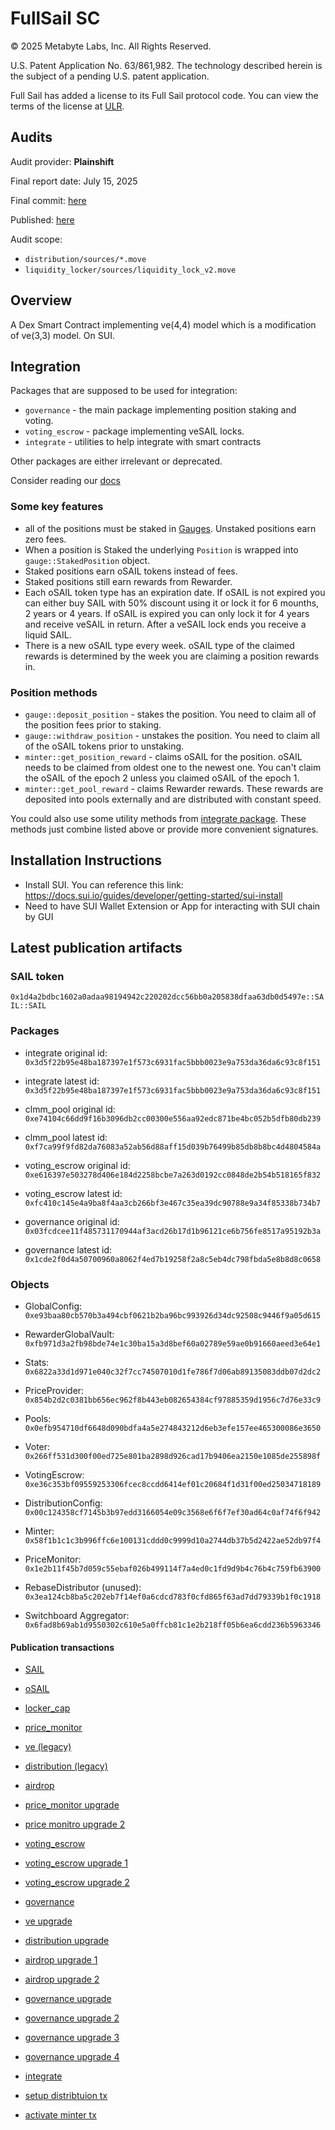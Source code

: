 # FullSail SC

© 2025 Metabyte Labs, Inc. All Rights Reserved.

U.S. Patent Application No. 63/861,982. The technology described herein is the subject of a pending U.S. patent application.

Full Sail has added a license to its Full Sail protocol code. You can view the terms of the license at [ULR](LICENSE/250825_Metabyte_Negotiated_Services_Agreement21634227_2_002.docx).

## Audits

Audit provider: **Plainshift**

Final report date: July 15, 2025

Final commit: [here](https://github.com/LFBuild/FullSail-SC/commit/4dc036a9a04c31fb689682821572c21916b50c7a)

Published: [here](/Plainshift%20Full%20Sail%20Final.pdf)

Audit scope:

- `distribution/sources/*.move`
- `liquidity_locker/sources/liquidity_lock_v2.move`

## Overview

A Dex Smart Contract implementing ve(4,4) model which is a modification of ve(3,3) model. On SUI.

## Integration

Packages that are supposed to be used for integration:

- `governance` - the main package implementing position staking and voting.
- `voting_escrow` - package implementing veSAIL locks.
- `integrate` - utilities to help integrate with smart contracts

Other packages are either irrelevant or deprecated.

Consider reading our [docs](https://docs.fullsail.finance/)

### Some key features

- all of the positions must be staked in [Gauges](governance/sources/gauge.move). Unstaked positions earn zero fees.
- When a position is Staked the underlying `Position` is wrapped into `gauge::StakedPosition` object.
- Staked positions earn oSAIL tokens instead of fees.
- Staked positions still earn rewards from Rewarder.
- Each oSAIL token type has an expiration date. If oSAIL is not expired you can either buy SAIL with 50% discount using it or lock it for 6 mounths, 2 years or 4 years. If oSAIL is expired you can only lock it for 4 years and receive veSAIL in return. After a veSAIL lock ends you receive a liquid SAIL.
- There is a new oSAIL type every week. oSAIL type of the claimed rewards is determined by the week you are claiming a position rewards in.

### Position methods

- `gauge::deposit_position` - stakes the position. You need to claim all of the position fees prior to staking.
- `gauge::withdraw_position` - unstakes the position. You need to claim all of the oSAIL tokens prior to unstaking.
- `minter::get_position_reward` - claims oSAIL for the position. oSAIL needs to be claimed from oldest one to the newest one. You can't claim the oSAIL of the epoch 2 unless you claimed oSAIL of the epoch 1.
- `minter::get_pool_reward` - claims Rewarder rewards. These rewards are deposited into pools externally and are distributed with constant speed.

You could also use some utility methods from [integrate package](integrate/sources/staked_position_script.move). These methods just combine listed above or provide more convenient signatures.

## Installation Instructions

- Install SUI. You can reference this link: https://docs.sui.io/guides/developer/getting-started/sui-install
- Need to have SUI Wallet Extension or App for interacting with SUI chain by GUI

## Latest publication artifacts

### SAIL token

`0x1d4a2bdbc1602a0adaa98194942c220202dcc56bb0a205838dfaa63db0d5497e::SAIL::SAIL`

### Packages

- integrate original id: `0x3d5f22b95e48ba187397e1f573c6931fac5bbb0023e9a753da36da6c93c8f151`
- integrate latest id: `0x3d5f22b95e48ba187397e1f573c6931fac5bbb0023e9a753da36da6c93c8f151`

- clmm_pool original id: `0xe74104c66dd9f16b3096db2cc00300e556aa92edc871be4bc052b5dfb80db239`
- clmm_pool latest id: `0xf7ca99f9fd82da76083a52ab56d88aff15d039b76499b85db8b8bc4d4804584a`

- voting_escrow original id: `0xe616397e503278d406e184d2258bcbe7a263d0192cc0848de2b54b518165f832`
- voting_escrow latest id: `0xfc410c145e4a9ba8f4aa3cb266bf3e467c35ea39dc90788e9a34f85338b734b7`

- governance original id: `0x03fcdcee11f485731170944af3acd26b17d1b96121ce6b756fe8517a95192b3a`
- governance latest id: `0x1cde2f0d4a50700960a8062f4ed7b19258f2a8c5eb4dc798fbda5e8b8d8c0658`

### Objects

- GlobalConfig: `0xe93baa80cb570b3a494cbf0621b2ba96bc993926d34dc92508c9446f9a05d615`
- RewarderGlobalVault: `0xfb971d3a2fb98bde74e1c30ba15a3d8bef60a02789e59ae0b91660aeed3e64e1`
- Stats: `0x6822a33d1d971e040c32f7cc74507010d1fe786f7d06ab89135083ddb07d2dc2`
- PriceProvider: `0x854b2d2c0381bb656ec962f8b443eb082654384cf97885359d1956c7d76e33c9`
- Pools: `0x0efb954710df6648d090bdfa4a5e274843212d6eb3efe157ee465300086e3650`

- Voter: `0x266ff531d300f00ed725e801ba2898d926cad17b9406ea2150e1085de255898f`
- VotingEscrow: `0xe36c353bf09559253306fcec8ccdd6414ef01c20684f1d31f00ed25034718189`
- DistributionConfig: `0x00c124358cf7145b3b97edd3166054e09c3568e6f6f7ef30ad64c0af74f6f942`
- Minter: `0x58f1b1c1c3b996ffc6e100131cddd0c9999d10a2744db37b5d2422ae52db97f4`
- PriceMonitor: `0x1e2b11f45b7d059c55ebaf026b499114f7a4ed0c1fd9d9b4c76b4c759fb63900`
- RebaseDistributor (unused): `0x3ea124cb8ba5c202eb7f14ef0a6cdcd783f0cfd865f63ad7dd79339b1f0c1918`
- Switchboard Aggregator: `0x6fad8b69ab1d9550302c610e5a0ffcb81c1e2b218ff05b6ea6cdd236b5963346`

#### Publication transactions

- [SAIL](https://suivision.xyz/txblock/8h9AypGsfEz4UEycf6zwNjFehpRxHyNYsc7N7JwxzCi)
- [oSAIL](https://suiscan.xyz/mainnet/tx/G2iDDb2zZMn2emhvWx9TrfnCEhzbtDWbUFzoy1S5tuNS)

- [locker_cap](https://suivision.xyz/txblock/BFiALGxLFUczQVCshPtAEpY5H11kci33FHSTPCZRdYtA)
- [price_monitor](https://suivision.xyz/txblock/3cLn9fdvXF9Mfn7zGhmqziLEWonbDWeFdWic1GtnaQW4)
- [ve (legacy)](https://suivision.xyz/txblock/3HUrksyiojmCAwgQEVfVmMh2sf1TJ6v1oeuiMNPrxume)
- [distribution (legacy)](https://suivision.xyz/txblock/DF8EohFmy656d7ax4msy8UffgyLdK1Q9U81avsGvbDNp)
- [airdrop](https://suivision.xyz/txblock/FA7ModSnkR1kFokbpAyRDE6Kw6ewNDr4wpdm4Np8ARif)
- [price_monitor upgrade](https://suivision.xyz/txblock/2Y1yK4JWfYo4eieEC6w3UPQfoZaJBCQkHaRFVrAW1ZKi)
- [price monitro upgrade 2](https://suivision.xyz/txblock/ADt9FsEJqWabSZnFsyNHBpRZQm8ULjoofSSuXSyZkV3y)
- [voting_escrow](https://suivision.xyz/txblock/73jixRjwnjjFPFriydMFkywpU4P4yXsZa4ui8pgzNyHr)
- [voting_escrow upgrade 1](https://suivision.xyz/txblock/72sCTctxRBTwW29nHYShjeAGcpTkFd2d2hhCUquWgCfG)
- [voting_escrow upgrade 2](https://suivision.xyz/txblock/E2ahiCCBxgtSWWkyiV1HbTWReC1xVhXtPKbHLHqCt3Ee)
- [governance](https://suivision.xyz/txblock/mZ12h5eUrA7C3AxMVokQDXnEaWSxbnMXwAi5LPSibwa)
- [ve upgrade](https://suivision.xyz/txblock/CPMXmUU4tK6nAQ4DB9mpyFUnxmTMxboEwwwWNDsy82N8)
- [distribution upgrade](https://suivision.xyz/txblock/2UYup5jRsdrPQ3eex3aXRdgRTUjpWGfURZUzJ8a5DWix)
- [airdrop upgrade 1](https://suivision.xyz/txblock/CvpiuNxB2VFtCXS8nSiVwjmF5ScDei6QDVStLr9i9L3u)
- [airdrop upgrade 2](https://suivision.xyz/txblock/8PWdRjk9Ch7mEFoLRAEGCBufp8xiVrQZkvqqhMtZuNPk)
- [governance upgrade](https://suivision.xyz/txblock/4dUHtr1oy5xNv66PjdcwTUc6BEnPSgCxeUuosk1u5CSi?tab=Changes)
- [governance upgrade 2](https://suivision.xyz/txblock/AHfTeqNcdEri1jevsFDaKSXbWMTTHrwHw9yDXciKWsU)
- [governance upgrade 3](https://suivision.xyz/txblock/B3PNsA5zHiYs16risbNvjaf2QLaTRbYW8YYg8mLpwqWj)
- [governance upgrade 4](https://suivision.xyz/txblock/BqrRF16tR7afaFnW5wPGFXb6CqisWMZDwXtN2KDfqtN7)
- [integrate](https://suivision.xyz/txblock/63fn6MNR8ykDWdpieKzmdWpP4m8tcxzryoiAwWTAQjCk)

- [setup distribtuion tx](https://suiscan.xyz/mainnet/tx/21y91npsRHWgg5TPnFkFVSWgCFTLhTcvRfGL4bA4ut1p)
- [activate minter tx](https://suiscan.xyz/mainnet/tx/A3bugfXoFzC5YfDEfDd1QBqqTu3dB1XJuT2mRLknKZr2)
